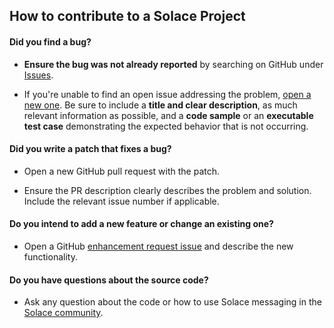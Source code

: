 ## How to contribute to a Solace Project

#### **Did you find a bug?**

* **Ensure the bug was not already reported** by searching on GitHub under [Issues](https://github.com/ChristianHoltfurth/solace-gcp-quickstart/issues).

* If you're unable to find an open issue addressing the problem, [open a new one](https://github.com/ChristianHoltfurth/solace-gcp-quickstart/new). Be sure to include a **title and clear description**, as much relevant information as possible, and a **code sample** or an **executable test case** demonstrating the expected behavior that is not occurring.

#### **Did you write a patch that fixes a bug?**

* Open a new GitHub pull request with the patch.

* Ensure the PR description clearly describes the problem and solution. Include the relevant issue number if applicable.

#### **Do you intend to add a new feature or change an existing one?**

* Open a GitHub [enhancement request issue](https://github.com/ChristianHoltfurth/solace-gcp-quickstart/issues/new) and describe the new functionality.

#### **Do you have questions about the source code?**

* Ask any question about the code or how to use Solace messaging in the [Solace community](http://dev.solace.com/community/).
